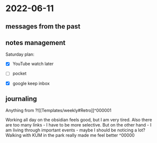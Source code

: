 # 2022-06-11
## messages from the past

## notes management

Saturday plan:
 - [x] YouTube watch later
 - [ ] pocket
 - [x] google keep inbox


## journaling 

Anything from ?![[Templates/weekly#Retro]]^000001


Working all day on the obsidian feels good, but I am very tired. Also there are too many links - I have to be more selective. But on the other hand - I am living through important events - maybe I should be noticing a lot?
Walking with KUM in the park really made me feel better 
^00000



